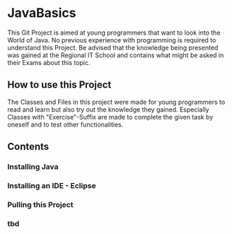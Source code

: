 # JavaBasics

This Git Project is aimed at young programmers that want to look into the World of Java.
No previous experience with programming is required to understand this Project.
Be advised that the knowledge being presented was gained at the Regional IT School and contains what might be asked in their Exams about this topic.

## How to use this Project

The Classes and Files in this project were made for young programmers to read and learn but also try out the knowledge they gained. Especially Classes with "Exercise"-Suffix are made to complete the given task by oneself and to test other functionalities.

## Contents
### Installing Java
### Installing an IDE - Eclipse
### Pulling this Project
### tbd